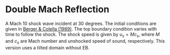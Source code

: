 # Double Mach Reflection

A Mach 10 shock wave incident at 30 degrees. The initial conditions are given in [Berger & Colella (1989)](https://doi.org/10.1016/0021-9991(89)90035-1). The top boundary condition varies with time to follow the shock. The shock speed is given by $u_s = M c_s$, where $M$ and $c_s$ are Mach number and unshocked speed of sound, respectively. This version uses a tilted domain without EB.

<!-- Reference output:
![Alt text](./dmr.png "Reference output") -->